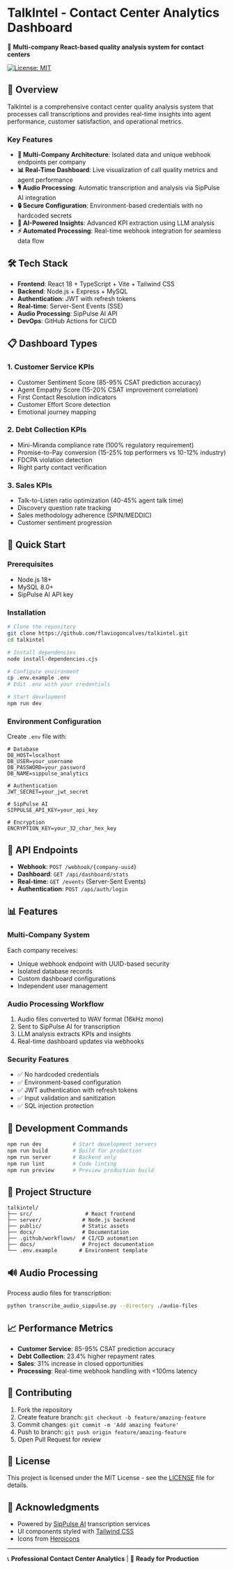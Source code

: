 # TalkIntel - Contact Center Analytics Dashboard

🎯 **Multi-company React-based quality analysis system for contact centers**

[![License: MIT](https://img.shields.io/badge/License-MIT-yellow.svg)](https://opensource.org/licenses/MIT)

## 🚀 Overview

TalkIntel is a comprehensive contact center quality analysis system that processes call transcriptions and provides real-time insights into agent performance, customer satisfaction, and operational metrics.

### Key Features

- **🏢 Multi-Company Architecture**: Isolated data and unique webhook endpoints per company
- **📊 Real-Time Dashboard**: Live visualization of call quality metrics and agent performance
- **🎙️ Audio Processing**: Automatic transcription and analysis via SipPulse AI integration
- **🔒 Secure Configuration**: Environment-based credentials with no hardcoded secrets
- **🤖 AI-Powered Insights**: Advanced KPI extraction using LLM analysis
- **⚡ Automated Processing**: Real-time webhook integration for seamless data flow

## 🛠️ Tech Stack

- **Frontend**: React 18 + TypeScript + Vite + Tailwind CSS
- **Backend**: Node.js + Express + MySQL
- **Authentication**: JWT with refresh tokens
- **Real-time**: Server-Sent Events (SSE)
- **Audio Processing**: SipPulse AI API
- **DevOps**: GitHub Actions for CI/CD

## 📋 Dashboard Types

### 1. Customer Service KPIs
- Customer Sentiment Score (85-95% CSAT prediction accuracy)
- Agent Empathy Score (15-20% CSAT improvement correlation)
- First Contact Resolution indicators
- Customer Effort Score detection
- Emotional journey mapping

### 2. Debt Collection KPIs
- Mini-Miranda compliance rate (100% regulatory requirement)
- Promise-to-Pay conversion (15-25% top performers vs 10-12% industry)
- FDCPA violation detection
- Right party contact verification

### 3. Sales KPIs
- Talk-to-Listen ratio optimization (40-45% agent talk time)
- Discovery question rate tracking
- Sales methodology adherence (SPIN/MEDDIC)
- Customer sentiment progression

## 🚀 Quick Start

### Prerequisites
- Node.js 18+
- MySQL 8.0+
- SipPulse AI API key

### Installation

```bash
# Clone the repository
git clone https://github.com/flaviogoncalves/talkintel.git
cd talkintel

# Install dependencies
node install-dependencies.cjs

# Configure environment
cp .env.example .env
# Edit .env with your credentials

# Start development
npm run dev
```

### Environment Configuration

Create `.env` file with:
```env
# Database
DB_HOST=localhost
DB_USER=your_username
DB_PASSWORD=your_password
DB_NAME=sippulse_analytics

# Authentication
JWT_SECRET=your_jwt_secret

# SipPulse AI
SIPPULSE_API_KEY=your_api_key

# Encryption
ENCRYPTION_KEY=your_32_char_hex_key
```

## 🔗 API Endpoints

- **Webhook**: `POST /webhook/{company-uuid}`
- **Dashboard**: `GET /api/dashboard/stats`
- **Real-time**: `GET /events` (Server-Sent Events)
- **Authentication**: `POST /api/auth/login`

## 📊 Features

### Multi-Company System
Each company receives:
- Unique webhook endpoint with UUID-based security
- Isolated database records
- Custom dashboard configurations
- Independent user management

### Audio Processing Workflow
1. Audio files converted to WAV format (16kHz mono)
2. Sent to SipPulse AI for transcription
3. LLM analysis extracts KPIs and insights
4. Real-time dashboard updates via webhooks

### Security Features
- ✅ No hardcoded credentials
- ✅ Environment-based configuration
- ✅ JWT authentication with refresh tokens
- ✅ Input validation and sanitization
- ✅ SQL injection protection

## 🧪 Development Commands

```bash
npm run dev          # Start development servers
npm run build        # Build for production
npm run server       # Backend only
npm run lint         # Code linting
npm run preview      # Preview production build
```

## 📁 Project Structure

```
talkintel/
├── src/                 # React frontend
├── server/             # Node.js backend
├── public/             # Static assets
├── docs/               # Documentation
├── .github/workflows/  # CI/CD automation
├── docs/               # Project documentation
└── .env.example       # Environment template
```

## 🔊 Audio Processing

Process audio files for transcription:
```bash
python transcribe_audio_sippulse.py --directory ./audio-files
```

## 📈 Performance Metrics

- **Customer Service**: 85-95% CSAT prediction accuracy
- **Debt Collection**: 23.4% higher repayment rates
- **Sales**: 31% increase in closed opportunities
- **Processing**: Real-time webhook handling with <100ms latency

## 🤝 Contributing

1. Fork the repository
2. Create feature branch: `git checkout -b feature/amazing-feature`
3. Commit changes: `git commit -m 'Add amazing feature'`
4. Push to branch: `git push origin feature/amazing-feature`
5. Open Pull Request for review

## 📄 License

This project is licensed under the MIT License - see the [LICENSE](LICENSE) file for details.

## 🙏 Acknowledgments

- Powered by [SipPulse AI](https://sippulse.ai) transcription services
- UI components styled with [Tailwind CSS](https://tailwindcss.com)
- Icons from [Heroicons](https://heroicons.com)

---

📞 **Professional Contact Center Analytics** | 🚀 **Ready for Production**